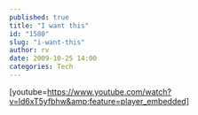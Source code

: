 ```yaml
---
published: true
title: "I want this"
id: "1580"
slug: "i-want-this"
author: rv
date: 2009-10-25 14:00
categories: Tech
---
```

[youtube=https://www.youtube.com/watch?v=ld6xT5yfbhw&amp;feature=player_embedded]